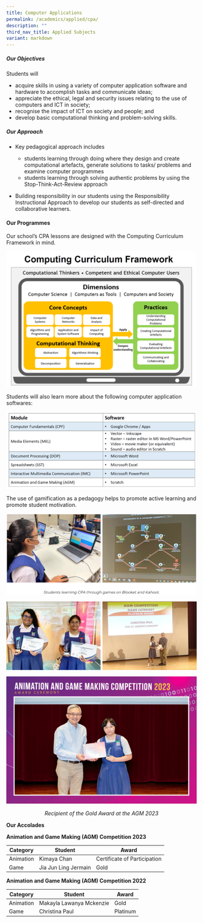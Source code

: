 ```yaml
---
title: Computer Applications
permalink: /academics/applied/cpa/
description: ""
third_nav_title: Applied Subjects
variant: markdown
---
```

<style type="text/css">
figcaption 
{
text-align:center;
font-style: italic;
}
</style>

##### **Our Objectives**


Students will  

*   acquire skills in using a variety of computer application software and hardware to accomplish tasks and communicate ideas;
*   appreciate the ethical, legal and security issues relating to the use of computers and ICT in society;
*   recognise the impact of ICT on society and people; and
*   develop basic computational thinking and problem-solving skills.

##### **Our Approach**

* Key pedagogical approach includes
    - students learning through doing where they design and create computational artefacts, generate solutions to tasks/ problems and examine computer programmes
    - students learning through solving authentic problems by using the Stop-Think-Act-Review approach

*   Building responsibility in our students using the Responsibility Instructional Approach to develop our students as self-directed and collaborative learners.

#### **Our Programmes**

Our school’s CPA lessons are designed with the Computing Curriculum Framework in mind.

![](/images/Curriculum/Craft%20and%20Technology/Computer%20Applications/C1.png)

Students will also learn more about the following computer application softwares:

![](/images/Curriculum/Craft%20and%20Technology/Computer%20Applications/C2.png)

The use of gamification as a pedagogy helps to promote active learning and promote student motivation.  

![](/images/Curriculum/Craft%20and%20Technology/Computer%20Applications/C3.png)

 
![](/images/Curriculum/Craft%20and%20Technology/Computer%20Applications/C4.png)
  
![](/images/Curriculum/Craft%20and%20Technology/Computer%20Applications/3A_Jermain___AGM_Gold_Award_2023.jpeg)

<figcaption>Recipient of the Gold Award at the AGM 2023
	</figcaption>


**Our Accolades**&nbsp;

**Animation and Game Making (AGM) Competition 2023**

| Category  | Student  | Award |
| ---------- | --------  | -------- |
| Animation | Kimaya Chan  | Certificate of Participation |
| Game        | Jia Jun Ling Jermain     | Gold|  

**Animation and Game Making (AGM) Competition 2022**

| Category  | Student  | Award |
| ---------- | --------  | -------- |
| Animation | Makayla Lawanya Mckenzie | Gold |
| Game        | Christina Paul    | Platinum |